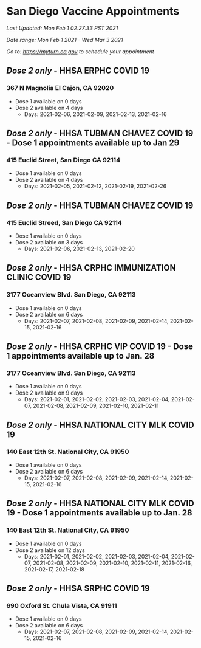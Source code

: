 # San Diego Vaccine Appointments
*Last Updated: Mon Feb 1 02:27:33 PST 2021*

*Date range: Mon Feb 1 2021 - Wed Mar 3 2021*

*Go to: https://myturn.ca.gov to schedule your appointment*


## *Dose 2 only* - HHSA ERPHC COVID 19
### 367 N Magnolia El Cajon, CA 92020
- Dose 1 available on 0 days
- Dose 2 available on 4 days
  - Days: 2021-02-06, 2021-02-09, 2021-02-13, 2021-02-16

## *Dose 2 only* - HHSA TUBMAN CHAVEZ COVID 19 - Dose 1 appointments available up to Jan 29
### 415 Euclid Street, San Diego CA 92114
- Dose 1 available on 0 days
- Dose 2 available on 4 days
  - Days: 2021-02-05, 2021-02-12, 2021-02-19, 2021-02-26

## *Dose 2 only* - HHSA TUBMAN CHAVEZ COVID 19
### 415 Euclid Streed, San Diego CA 92114
- Dose 1 available on 0 days
- Dose 2 available on 3 days
  - Days: 2021-02-06, 2021-02-13, 2021-02-20

## *Dose 2 only* - HHSA CRPHC IMMUNIZATION CLINIC COVID 19
### 3177 Oceanview Blvd. San Diego, CA 92113
- Dose 1 available on 0 days
- Dose 2 available on 6 days
  - Days: 2021-02-07, 2021-02-08, 2021-02-09, 2021-02-14, 2021-02-15, 2021-02-16

## *Dose 2 only* - HHSA CRPHC VIP COVID 19 - Dose 1 appointments available up to Jan. 28
### 3177 Oceanview Blvd. San Diego, CA 92113
- Dose 1 available on 0 days
- Dose 2 available on 9 days
  - Days: 2021-02-01, 2021-02-02, 2021-02-03, 2021-02-04, 2021-02-07, 2021-02-08, 2021-02-09, 2021-02-10, 2021-02-11

## *Dose 2 only* - HHSA NATIONAL CITY MLK COVID 19
### 140 East 12th St. National City, CA 91950
- Dose 1 available on 0 days
- Dose 2 available on 6 days
  - Days: 2021-02-07, 2021-02-08, 2021-02-09, 2021-02-14, 2021-02-15, 2021-02-16

## *Dose 2 only* - HHSA NATIONAL CITY MLK COVID 19 - Dose 1 appointments available up to Jan. 28
### 140 East 12th St. National City, CA 91950
- Dose 1 available on 0 days
- Dose 2 available on 12 days
  - Days: 2021-02-01, 2021-02-02, 2021-02-03, 2021-02-04, 2021-02-07, 2021-02-08, 2021-02-09, 2021-02-10, 2021-02-11, 2021-02-16, 2021-02-17, 2021-02-18

## *Dose 2 only* - HHSA SRPHC COVID 19
### 690 Oxford St. Chula Vista, CA 91911
- Dose 1 available on 0 days
- Dose 2 available on 6 days
  - Days: 2021-02-07, 2021-02-08, 2021-02-09, 2021-02-14, 2021-02-15, 2021-02-16

